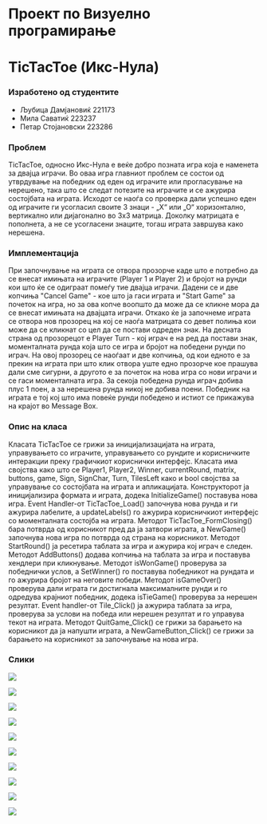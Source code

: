 # Проект по Визуелно програмирање 
# TicTacToe (Икс-Нула)

### Изработено од студентите
- Љубица Дамјановиќ 221173
- Мила Саватиќ 223237
- Петар Стојановски 223286

### Проблем
TicTacToe, односно Икс-Нула е веќе добро позната игра која е наменета за двајца играчи. Во оваа игра главниот проблем се состои од утврдување на победник од еден од играчите или прогласување на нерешено, така што се следат потезите на играчите и се ажурира состојбата на играта. Исходот се наоѓа со проверка дали успешно еден од играчите ги усогласил своите 3 знаци - „Х“ или „О“ хоризонтално, вертикално или дијагонално во 3х3 матрица. Доколку матрицата е пополнета, а не се усогласени знаците, тогаш играта завршува како нерешена. 

### Имплементација
При започнување на играта се отвора прозорче каде што е потребно да се внесат имињата на играчите (Player 1 и Player 2) и бројот на рунди кои што ќе се одиграат помеѓу тие двајца играчи. Дадени се и две копчиња "Cancel Game" - кое што ја гаси играта и "Start Game" за почеток на игра, но за ова копче воопшто да може да се кликне мора да се внесат имињата на двајцата играчи. Откако ќе ја започнеме играта се отвора нов прозорец на кој се наоѓа матрицата со девет полиња кои може да се кликнат со цел да се постави одреден знак. На десната страна од прозорецот е Player Turn - кој играч е на ред да постави знак, моменталната рунда која што се игра и бројот на победени рунди по играч. На овој прозорец се наоѓаат и две копчиња, од кои едното е за прекин на играта при што клик отвора уште едно прозорче кое прашува дали сме сигурни, а другото е за почеток на нова игра со нови играчи и се гаси моменталната игра. За секоја победена рунда играч добива плус 1 поен, а за нерешена рунда никој не добива поени.  Победник на играта е тој кој што има повеќе рунди победено и истиот се прикажува на крајот во Message Box. 

### Oпис на класа
Класата TicTacToe  се грижи за иницијализацијата на играта, управувањето со играчите, управувањето со рундите и корисничките интеракции преку графичкиот кориснички интерфејс. Класата има својства како што се Player1, Player2, Winner, currentRound, matrix, buttons, game, Sign, SignChar, Turn, TilesLeft како и bool својства за управување со состојбата на играта и апликацијата. Конструкторот ја иницијализира формата и играта, додека InitializeGame() поставува нова игра. Event Handler-от TicTacToe_Load() започнува нова рунда и ги ажурира лабелите, а updateLabels() го ажурира корисничкиот интерфејс со моменталната состојба на играта. Методот TicTacToe_FormClosing() бара потврда од корисникот пред да ја затвори играта, а NewGame() започнува нова игра по потврда од страна на корисникот. Методот StartRound() ја ресетира таблата за игра и ажурира кој играч е следен. Методот AddButtons() додава копчиња на таблата за игра и поставува хендлери при кликнување. Методот isWonGame() проверува за победнички услов, а SetWinner() го поставува победникот на рундата и го ажурира бројот на неговите победи. Методот isGameOver() проверува дали играта ги достигнала максималните рунди и го одредува крајниот победник, додека isTieGame() проверува за нерешен резултат. Еvent handler-от Tile_Click() ја ажурира таблата за игра, проверува за услови на победа или нерешен резултат и го управува текот на играта. Методот QuitGame_Click() се грижи за барањето на корисникот да ја напушти играта, а NewGameButton_Click() се грижи за барањето на корисникот за започнување на нова игра. 

### Слики
![](https://github.com/5ar100/TicTacToe/assets/116762358/3ac2b5f6-da83-427d-880b-70008b3a2129)

![](https://github.com/5ar100/TicTacToe/assets/116762358/94990c4f-0b1c-4c00-b3ab-a2efbbec0862)

![](https://github.com/5ar100/TicTacToe/assets/116762358/79345033-fd1c-4700-b54e-5c51af78519f)

![](https://github.com/5ar100/TicTacToe/assets/116762358/e188e03e-ab96-4b84-b1c0-8776c2f71a9f)

![](https://github.com/5ar100/TicTacToe/assets/116762358/cab4bbae-f9de-4d84-ac70-afe415de1ea3)

![](https://github.com/5ar100/TicTacToe/assets/116762358/c3f8d057-33cd-44e4-80c0-d8ade3fb44bb)

![](https://github.com/5ar100/TicTacToe/assets/116762358/64a41d8c-75d2-4715-9ddc-31265a300836)

![](https://github.com/5ar100/TicTacToe/assets/116762358/ad74e9d8-9df9-4736-b6f1-5212a1206628)

![](https://github.com/5ar100/TicTacToe/assets/116762358/90bdad9a-137a-4a47-9799-276be43848c2)

![](https://github.com/5ar100/TicTacToe/assets/116762358/66f25a9c-7a27-47c4-b457-a03169b42b05)


